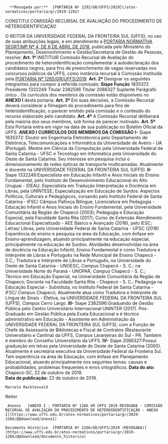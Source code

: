       **Revogada por:**  [PORTARIA Nº 1292/GR/UFFS/2019](/atos-normativos/portaria/gr/2019-1292) 

   CONSTITUI COMISSÃO RECURSAL DE AVALIAÇÃO DO PROCEDIMENTO DE HETEROIDENTIFICAÇÃO  

  O REITOR DA UNIVERSIDADE FEDERAL DA FRONTEIRA SUL (UFFS), no uso de suas atribuições legais, e em atendimento a [PORTARIA NORMATIVA SEGRT/MP Nº 4, DE 6 DE ABRIL DE 2018](http://normas.gov.br/materia/-/asset_publisher/NebW5rLVWyej/content/id/1150905), publicada pelo Ministério do Planejamento, Desenvolvimento e Gestão/Secretaria de Gestão de Pessoas, resolve:  **Art. 1º**  INSTITUIR Comissão Recursal de Avaliação do procedimento de heteroidentificação complementar à autodeclaração dos candidatos negros, para fins de preenchimento de vagas reservadas nos concursos públicos da UFFS, como instância recursal à Comissão instituída pela [PORTARIA Nº 1265/GR/UFFS/2019](https://www.uffs.edu.br/atos-normativos/portaria/gr/2019-1265). **Art. 2º**  Designar os seguintes integrantes para compor a referida comissão:      **Siape**   **Função**     1835372   Presidente     1332249   Titular     2382596   Titular     2086327   Suplente       Parágrafo único **.**  Os currículos dos membros da comissão estão disponíveis no **ANEXO I**  desta portaria. **Art. 3º**  Em suas decisões, a Comissão Recursal deverá considerar a filmagem do procedimento para fins de heteroidentificação, o parecer emitido pela comissão e o conteúdo do recurso elaborado pelo candidato. **Art. 4º**  A Comissão Recursal deliberará pela maioria dos seus membros, sob forma de parecer motivado. **Art. 5º**  Esta Portaria entra em vigor na data de sua publicação no Boletim Oficial da UFFS.       **ANEXO I**  **CURRÍCULOS DOS MEMBROS DA COMISSÃO** **I-**  Siape 1835372: Doutor em Engenharia Eletrotécnica pelo Departamento de Eletrônica, Telecomunicações e Informática da Universidade de Aveiro - UA (Portugal). Mestre em Ciência da Computação pela Universidade Federal de Santa Catarina - UFSC e Tecnólogo em Informática pela Universidade do Oeste de Santa Catarina. Seu interesse em pesquisa inclui o dimensionamento de redes ópticas de transporte multicamadas. Atualmente é docente na UNIVERSIDADE FEDERAL DA FRONTEIRA SUL (UFFS). **II-**  Siape 1332249:Especialista em Educação Infantil e Anos Iniciais do Ensino Fundamental, pelo Instituto de Desenvolvimento Educacional do Alto Uruguai - IDEAU; Especialista em Tradução Interpretação e Docência em Libras, pela UNÍNTESE; Especialização em Educação de Surdos: Aspectos Políticos, Culturais e Pedagógicos, cursando pelo Instituto Federal de Santa Catarina - IFSC/ Câmpus Palhoça Bilíngue; Licenciatura em Pedagogia - Educação Infantil e Anos Iniciais do Ensino Fundamental, pela Universidade Comunitária da Região de Chapecó (2003); Pedagogia e Educação Especial, pela Faculdade Santa Rita (2017); Curso de Extensão Atendimento Educacional Especializado - AEE Básico e Avançado (2016), pelo IESC; Letras/ Libras, pela Universidade Federal de Santa Catarina - UFSC (2018) Experiência de ensino e pesquisa na área da Educação, com ênfase em Ensino-aprendizagem, atuando principalmente na educação especial, principalmente na educação de Surdos. Atividades desenvolvidas na área de docência na Educação Infantil, Ensino Fundamental e como Tradutora e Intérprete de Libras e Português na Rede Municipal de Ensino Chapecó - S.C.; Tradutora e Intérprete de Libras e Português, na Universidade do Oeste de Santa Catarina - UNOESC, *Campus*  Chapecó - S. C.; na Universidade Norte do Paraná - UNOPAR, *Campus*  Chapecó - S. C.; Técnico em Educação Especial, na Universidade Comunitária da Região de Chapecó; Docente na Faculdade Santa Rita - Chapecó - S. C.; Pedagoga na Educação Especial - Substituta, no Instituto Federal de Santa Catarina - IFSC/ *Campus*  Chapecó; Atualmente atua como Tradutora e Intérprete de Língua de Sinais - Efetiva, na UNIVERSIDADE FEDERAL DA FRONTEIRA SUL (UFFS), *Campus*  Cerro Largo. **III-**  Siape 2382596:Graduando de Gestão Pública pelo Centro Universitário Internacional UNINTER (2017). Pós-Graduado em Gestão Pública pela Exata Educacional e é técnico administrativo em Educação - Assistente em Administração da UNIVERSIDADE FEDERAL DA FRONTEIRA SUL (UFFS), com a Função de Chefe da Assessoria de Bibliotecas e Fiscal de Contratos (Restaurante Universitário e Cantina) da UFFS, *Campus*  Laranjeiras do Sul - PR. Também é membro do Conselho Universitário da UFFS. **IV-**  Siape 2086327:Possui graduação em letras pela Universidade do Oeste de Santa Catarina (2000). Atualmente é secretária executiva da Universidade Federal da Fronteira Sul. Tem experiência na área de Educação, com ênfase em Planejamento Educacional, atuando principalmente nos seguintes temas: causas e probabilidades, problemas frequentes e erros ortográficos.        **Data do ato:** Chapecó-SC, 22 de outubro de 2019.   
 **Data de publicação:**  22 de outubro de 2019. 

    Marcelo Recktenvald   
 Reitor 

     Anexos   [ANEXO I - PORTARIA Nº 1266 GR UFFS 2019 REVOGADA - COMISSÃO RECURSAL DE AVALIAÇÃO DO PROCEDIMENTO DE HETEROIDENTIFICAÇÃO - ANEXO I](https://www.uffs.edu.br/atos-normativos/portaria/gr/2019-1266/@@download/anexo1)  

    Documento Histórico  [PORTARIA Nº 1266/GR/UFFS/2019 (REVOGADA)](https://www.uffs.edu.br/atos-normativos/portaria/gr/2019-1266/@@download/documento_historico)     
      